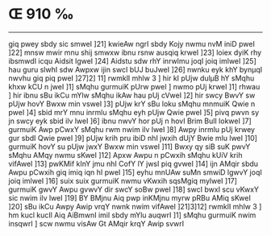 # Œ 910 ‰
---
giq pwey sbdy sic smweI ]21] kwieAw ngrI sbdy Kojy nwmu nvM iniD
pweI ]22] mnsw mwir mnu shij smwxw ibnu rsnw ausqiq krweI ]23]
loiex dyiK rhy ibsmwdI icqu Aidsit lgweI ]24] Aidstu sdw rhY
inrwlmu joqI joiq imlweI ]25] hau guru slwhI sdw Awpxw ijin swcI
bUJ buJweI ]26] nwnku eyk khY bynµqI nwvhu giq piq pweI ]27]2]
11] rwmklI mhlw 3 ] hir kI pUjw dulµB hY sMqhu khxw kCU n jweI ]1]
sMqhu gurmuiK pUrw pweI ] nwmo pUj krweI ]1] rhwau ] hir ibnu sBu ikCu
mYlw sMqhu ikAw hau pUj cVweI ]2] hir swcy BwvY sw pUjw hovY Bwxw min
vsweI ]3] pUjw krY sBu loku sMqhu mnmuiK Qwie n pweI ]4] sbid mrY
mnu inrmlu sMqhu eyh pUjw Qwie pweI ]5] pivq pwvn sy jn swcy eyk
sbid ilv lweI ]6] ibnu nwvY hor pUj n hovI Brim BulI lokweI ]7]
gurmuiK Awp pCwxY sMqhu rwm nwim ilv lweI ]8] Awpy inrmlu pUj krwey
gur sbdI Qwie pweI ]9] pUjw krih pru ibiD nhI jwxih dUjY Bwie mlu
lweI ]10] gurmuiK hovY su pUjw jwxY Bwxw min vsweI ]11] Bwxy qy siB
suK pwvY sMqhu AMqy nwmu sKweI ]12] Apxw Awpu n pCwxih sMqhu kUiV
krih vifAweI ]13] pwKMif kInY jmu nhI CofY lY jwsI piq gvweI ]14]
ijn AMqir sbdu Awpu pCwxih giq imiq iqn hI pweI ]15] eyhu mnUAw
suMn smwiD lgwvY joqI joiq imlweI ]16] suix suix gurmuiK nwmu vKwxih
sqsMgiq mylweI ]17] gurmuiK gwvY Awpu gvwvY dir swcY soBw pweI ]18]
swcI bwxI scu vKwxY sic nwim ilv lweI ]19] BY BMjnu Aiq pwp inKMjnu
myrw pRBu AMiq sKweI ]20] sBu ikCu Awpy Awip vrqY nwnk nwim vifAweI
]21]3]12] rwmklI mhlw 3 ] hm kucl kucIl Aiq AiBmwnI imil
sbdy mYlu auqwrI ]1] sMqhu gurmuiK nwim insqwrI ] scw nwmu visAw Gt
AMqir krqY Awip svwrI
####
